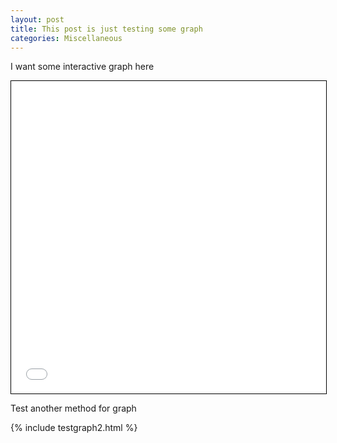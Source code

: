 ```yaml
---
layout: post
title: This post is just testing some graph
categories: Miscellaneous
---
```


I want some interactive graph here

<iframe src="testgraph1.html" width="100%" height="500" style="border:1px solid black;">  </iframe>

Test another method for graph

{% include testgraph2.html %}